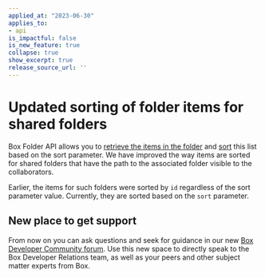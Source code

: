 ```yaml
---
applied_at: "2023-06-30"
applies_to: 
- api
is_impactful: false
is_new_feature: true
collapse: true
show_excerpt: true
release_source_url: ''
---
```

# Updated sorting of folder items for shared folders

Box Folder API allows you to [retrieve the items in the folder][1] and [sort][2] this list based on the sort parameter. 
We have improved the way items are sorted for shared folders that have the path to the associated folder visible to the collaborators.

Earlier, the items for such folders were sorted by `id` regardless of the sort parameter value.
Currently, they are sorted based on the `sort` parameter.

## New place to get support

From now on you can ask questions and seek for guidance in our new [Box Developer Community forum][3]. Use this new space to directly speak to the Box Developer Relations team, as well as your peers and other subject matter experts from Box.

[1]: e://get-folders-id-items
[2]: e://get-folders-id-items#param-sort
[3]: https://forum.box.com/
